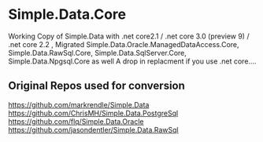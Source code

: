 # Simple.Data.Core 
Working Copy of Simple.Data with .net core2.1 / .net core 3.0 (preview 9) / .net core 2.2 , Migrated Simple.Data.Oracle.ManagedDataAccess.Core, Simple.Data.RawSql.Core, Simple.Data.SqlServer.Core, Simple.Data.Npgsql.Core as well
A drop in replacment if you use .net core....


## Original Repos used for conversion
https://github.com/markrendle/Simple.Data
https://github.com/ChrisMH/Simple.Data.PostgreSql
https://github.com/flq/Simple.Data.Oracle
https://github.com/jasondentler/Simple.Data.RawSql



